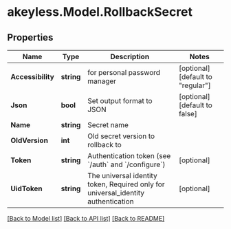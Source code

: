 # akeyless.Model.RollbackSecret

## Properties

Name | Type | Description | Notes
------------ | ------------- | ------------- | -------------
**Accessibility** | **string** | for personal password manager | [optional] [default to "regular"]
**Json** | **bool** | Set output format to JSON | [optional] [default to false]
**Name** | **string** | Secret name | 
**OldVersion** | **int** | Old secret version to rollback to | 
**Token** | **string** | Authentication token (see &#x60;/auth&#x60; and &#x60;/configure&#x60;) | [optional] 
**UidToken** | **string** | The universal identity token, Required only for universal_identity authentication | [optional] 

[[Back to Model list]](../README.md#documentation-for-models) [[Back to API list]](../README.md#documentation-for-api-endpoints) [[Back to README]](../README.md)

